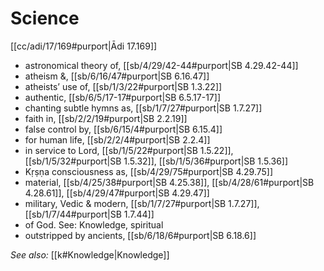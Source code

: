 # Science

[[cc/adi/17/169#purport|Ādi 17.169]]

* astronomical theory of, [[sb/4/29/42-44#purport|SB 4.29.42-44]]
* atheism &, [[sb/6/16/47#purport|SB 6.16.47]]
* atheists’ use of, [[sb/1/3/22#purport|SB 1.3.22]]
* authentic, [[sb/6/5/17-17#purport|SB 6.5.17-17]]
* chanting subtle hymns as, [[sb/1/7/27#purport|SB 1.7.27]]
* faith in, [[sb/2/2/19#purport|SB 2.2.19]]
* false control by, [[sb/6/15/4#purport|SB 6.15.4]]
* for human life, [[sb/2/2/4#purport|SB 2.2.4]]
* in service to Lord, [[sb/1/5/22#purport|SB 1.5.22]], [[sb/1/5/32#purport|SB 1.5.32]], [[sb/1/5/36#purport|SB 1.5.36]]
* Kṛṣṇa consciousness as, [[sb/4/29/75#purport|SB 4.29.75]]
* material, [[sb/4/25/38#purport|SB 4.25.38]], [[sb/4/28/61#purport|SB 4.28.61]], [[sb/4/29/47#purport|SB 4.29.47]]
* military, Vedic & modern, [[sb/1/7/27#purport|SB 1.7.27]], [[sb/1/7/44#purport|SB 1.7.44]]
* of God. See: Knowledge, spiritual 
* outstripped by ancients, [[sb/6/18/6#purport|SB 6.18.6]]

*See also:* [[k#Knowledge|Knowledge]]
